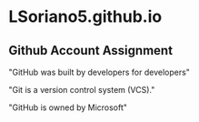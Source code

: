 # LSoriano5.github.io

## Github Account Assignment

"GitHub was built by developers for developers"

"Git is a version control system (VCS)."

"GitHub is owned by Microsoft"

